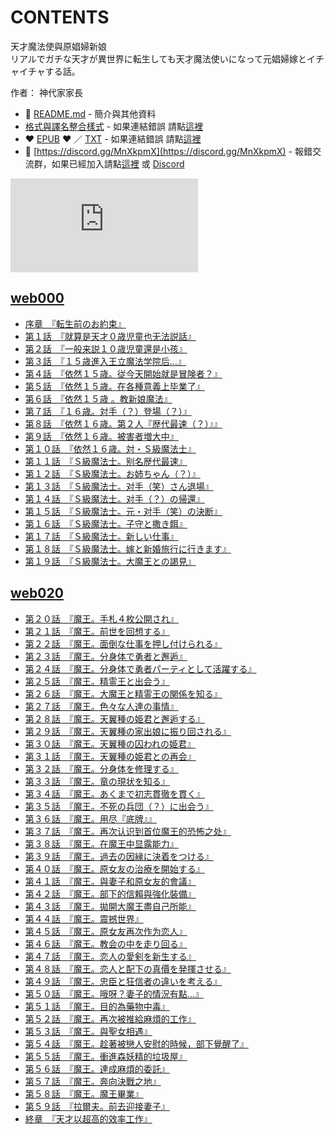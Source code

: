 # CONTENTS

天才魔法使與原娼婦新娘  
リアルでガチな天才が異世界に転生しても天才魔法使いになって元娼婦嫁とイチャイチャする話。  

作者： 神代家家長  



- :closed_book: [README.md](README.md) - 簡介與其他資料
- [格式與譯名整合樣式](https://github.com/bluelovers/node-novel/blob/master/lib/locales/%E5%A4%A9%E6%89%8D%E9%AD%94%E6%B3%95%E4%BD%BF%E8%88%87%E5%8E%9F%E5%A8%BC%E5%A9%A6%E6%96%B0%E5%A8%98.ts) - 如果連結錯誤 請點[這裡](https://github.com/bluelovers/node-novel/blob/master/lib/locales/)
-  :heart: [EPUB](https://gitlab.com/demonovel/epub-txt/blob/master/user/%E5%A4%A9%E6%89%8D%E9%AD%94%E6%B3%95%E4%BD%BF%E8%88%87%E5%8E%9F%E5%A8%BC%E5%A9%A6%E6%96%B0%E5%A8%98.epub) :heart:  ／ [TXT](https://gitlab.com/demonovel/epub-txt/blob/master/user/out/%E5%A4%A9%E6%89%8D%E9%AD%94%E6%B3%95%E4%BD%BF%E8%88%87%E5%8E%9F%E5%A8%BC%E5%A9%A6%E6%96%B0%E5%A8%98.out.txt) - 如果連結錯誤 請點[這裡](https://gitlab.com/demonovel/epub-txt/blob/master/user/)
- :mega: [https://discord.gg/MnXkpmX](https://discord.gg/MnXkpmX) - 報錯交流群，如果已經加入請點[這裡](https://discordapp.com/channels/467794087769014273/467794088285175809) 或 [Discord](https://discordapp.com/channels/@me)


![導航目錄](https://chart.apis.google.com/chart?cht=qr&chs=150x150&chl=https://gitlab.com/novel-group/txt-source/blob/master/user/天才魔法使與原娼婦新娘/導航目錄.md "導航目錄")




## [web000](web000)

- [序章　『転生前のお約束』](web000/%E5%BA%8F%E7%AB%A0%E3%80%80%E3%80%8E%E8%BB%A2%E7%94%9F%E5%89%8D%E3%81%AE%E3%81%8A%E7%B4%84%E6%9D%9F%E3%80%8F.txt)
- [第１話　『就算是天才０歳児童也无法説話』](web000/%E7%AC%AC%EF%BC%91%E8%A9%B1%E3%80%80%E3%80%8E%E5%B0%B1%E7%AE%97%E6%98%AF%E5%A4%A9%E6%89%8D%EF%BC%90%E6%AD%B3%E5%85%90%E7%AB%A5%E4%B9%9F%E6%97%A0%E6%B3%95%E8%AA%AC%E8%A9%B1%E3%80%8F.txt)
- [第２話　『一般来説１０歳児童還是小孩』](web000/%E7%AC%AC%EF%BC%92%E8%A9%B1%E3%80%80%E3%80%8E%E4%B8%80%E8%88%AC%E6%9D%A5%E8%AA%AC%EF%BC%91%EF%BC%90%E6%AD%B3%E5%85%90%E7%AB%A5%E9%82%84%E6%98%AF%E5%B0%8F%E5%AD%A9%E3%80%8F.txt)
- [第３話　『１５歳進入王立魔法学院后…』](web000/%E7%AC%AC%EF%BC%93%E8%A9%B1%E3%80%80%E3%80%8E%EF%BC%91%EF%BC%95%E6%AD%B3%E9%80%B2%E5%85%A5%E7%8E%8B%E7%AB%8B%E9%AD%94%E6%B3%95%E5%AD%A6%E9%99%A2%E5%90%8E%E2%80%A6%E3%80%8F.txt)
- [第４話　『依然１５歳。従今天開始就是冒険者？』](web000/%E7%AC%AC%EF%BC%94%E8%A9%B1%E3%80%80%E3%80%8E%E4%BE%9D%E7%84%B6%EF%BC%91%EF%BC%95%E6%AD%B3%E3%80%82%E5%BE%93%E4%BB%8A%E5%A4%A9%E9%96%8B%E5%A7%8B%E5%B0%B1%E6%98%AF%E5%86%92%E9%99%BA%E8%80%85%EF%BC%9F%E3%80%8F.txt)
- [第５話　『依然１５歳。在各種意義上毕業了』](web000/%E7%AC%AC%EF%BC%95%E8%A9%B1%E3%80%80%E3%80%8E%E4%BE%9D%E7%84%B6%EF%BC%91%EF%BC%95%E6%AD%B3%E3%80%82%E5%9C%A8%E5%90%84%E7%A8%AE%E6%84%8F%E7%BE%A9%E4%B8%8A%E6%AF%95%E6%A5%AD%E4%BA%86%E3%80%8F.txt)
- [第６話　『依然１５歳 。教新娘魔法』](web000/%E7%AC%AC%EF%BC%96%E8%A9%B1%E3%80%80%E3%80%8E%E4%BE%9D%E7%84%B6%EF%BC%91%EF%BC%95%E6%AD%B3%20%E3%80%82%E6%95%99%E6%96%B0%E5%A8%98%E9%AD%94%E6%B3%95%E3%80%8F.txt)
- [第７話　『１６歳。対手（？）登場（？）』](web000/%E7%AC%AC%EF%BC%97%E8%A9%B1%E3%80%80%E3%80%8E%EF%BC%91%EF%BC%96%E6%AD%B3%E3%80%82%E5%AF%BE%E6%89%8B%EF%BC%88%EF%BC%9F%EF%BC%89%E7%99%BB%E5%A0%B4%EF%BC%88%EF%BC%9F%EF%BC%89%E3%80%8F.txt)
- [第８話　『依然１６歳。第２人『歴代最速（？）』』](web000/%E7%AC%AC%EF%BC%98%E8%A9%B1%E3%80%80%E3%80%8E%E4%BE%9D%E7%84%B6%EF%BC%91%EF%BC%96%E6%AD%B3%E3%80%82%E7%AC%AC%EF%BC%92%E4%BA%BA%E3%80%8E%E6%AD%B4%E4%BB%A3%E6%9C%80%E9%80%9F%EF%BC%88%EF%BC%9F%EF%BC%89%E3%80%8F%E3%80%8F.txt)
- [第９話　『依然１６歳。被害者増大中』](web000/%E7%AC%AC%EF%BC%99%E8%A9%B1%E3%80%80%E3%80%8E%E4%BE%9D%E7%84%B6%EF%BC%91%EF%BC%96%E6%AD%B3%E3%80%82%E8%A2%AB%E5%AE%B3%E8%80%85%E5%A2%97%E5%A4%A7%E4%B8%AD%E3%80%8F.txt)
- [第１０話　『依然１６歳。対・Ｓ級魔法士』](web000/%E7%AC%AC%EF%BC%91%EF%BC%90%E8%A9%B1%E3%80%80%E3%80%8E%E4%BE%9D%E7%84%B6%EF%BC%91%EF%BC%96%E6%AD%B3%E3%80%82%E5%AF%BE%E3%83%BB%EF%BC%B3%E7%B4%9A%E9%AD%94%E6%B3%95%E5%A3%AB%E3%80%8F.txt)
- [第１１話　『Ｓ級魔法士。别名歴代最速』](web000/%E7%AC%AC%EF%BC%91%EF%BC%91%E8%A9%B1%E3%80%80%E3%80%8E%EF%BC%B3%E7%B4%9A%E9%AD%94%E6%B3%95%E5%A3%AB%E3%80%82%E5%88%AB%E5%90%8D%E6%AD%B4%E4%BB%A3%E6%9C%80%E9%80%9F%E3%80%8F.txt)
- [第１２話　『Ｓ級魔法士。お姉ちゃん（？）』](web000/%E7%AC%AC%EF%BC%91%EF%BC%92%E8%A9%B1%E3%80%80%E3%80%8E%EF%BC%B3%E7%B4%9A%E9%AD%94%E6%B3%95%E5%A3%AB%E3%80%82%E3%81%8A%E5%A7%89%E3%81%A1%E3%82%83%E3%82%93%EF%BC%88%EF%BC%9F%EF%BC%89%E3%80%8F.txt)
- [第１３話　『Ｓ級魔法士。对手（笑）さん退場』](web000/%E7%AC%AC%EF%BC%91%EF%BC%93%E8%A9%B1%E3%80%80%E3%80%8E%EF%BC%B3%E7%B4%9A%E9%AD%94%E6%B3%95%E5%A3%AB%E3%80%82%E5%AF%B9%E6%89%8B%EF%BC%88%E7%AC%91%EF%BC%89%E3%81%95%E3%82%93%E9%80%80%E5%A0%B4%E3%80%8F.txt)
- [第１４話　『Ｓ級魔法士。对手（？）の帰還』](web000/%E7%AC%AC%EF%BC%91%EF%BC%94%E8%A9%B1%E3%80%80%E3%80%8E%EF%BC%B3%E7%B4%9A%E9%AD%94%E6%B3%95%E5%A3%AB%E3%80%82%E5%AF%B9%E6%89%8B%EF%BC%88%EF%BC%9F%EF%BC%89%E3%81%AE%E5%B8%B0%E9%82%84%E3%80%8F.txt)
- [第１５話　『Ｓ級魔法士。元・对手（笑）の決断』](web000/%E7%AC%AC%EF%BC%91%EF%BC%95%E8%A9%B1%E3%80%80%E3%80%8E%EF%BC%B3%E7%B4%9A%E9%AD%94%E6%B3%95%E5%A3%AB%E3%80%82%E5%85%83%E3%83%BB%E5%AF%B9%E6%89%8B%EF%BC%88%E7%AC%91%EF%BC%89%E3%81%AE%E6%B1%BA%E6%96%AD%E3%80%8F.txt)
- [第１６話　『Ｓ級魔法士。子守と撒き餌』](web000/%E7%AC%AC%EF%BC%91%EF%BC%96%E8%A9%B1%E3%80%80%E3%80%8E%EF%BC%B3%E7%B4%9A%E9%AD%94%E6%B3%95%E5%A3%AB%E3%80%82%E5%AD%90%E5%AE%88%E3%81%A8%E6%92%92%E3%81%8D%E9%A4%8C%E3%80%8F.txt)
- [第１７話　『Ｓ級魔法士。新しい仕事』](web000/%E7%AC%AC%EF%BC%91%EF%BC%97%E8%A9%B1%E3%80%80%E3%80%8E%EF%BC%B3%E7%B4%9A%E9%AD%94%E6%B3%95%E5%A3%AB%E3%80%82%E6%96%B0%E3%81%97%E3%81%84%E4%BB%95%E4%BA%8B%E3%80%8F.txt)
- [第１８話　『Ｓ級魔法士。嫁と新婚旅行に行きます』](web000/%E7%AC%AC%EF%BC%91%EF%BC%98%E8%A9%B1%E3%80%80%E3%80%8E%EF%BC%B3%E7%B4%9A%E9%AD%94%E6%B3%95%E5%A3%AB%E3%80%82%E5%AB%81%E3%81%A8%E6%96%B0%E5%A9%9A%E6%97%85%E8%A1%8C%E3%81%AB%E8%A1%8C%E3%81%8D%E3%81%BE%E3%81%99%E3%80%8F.txt)
- [第１９話　『Ｓ級魔法士。大魔王との謁見』](web000/%E7%AC%AC%EF%BC%91%EF%BC%99%E8%A9%B1%E3%80%80%E3%80%8E%EF%BC%B3%E7%B4%9A%E9%AD%94%E6%B3%95%E5%A3%AB%E3%80%82%E5%A4%A7%E9%AD%94%E7%8E%8B%E3%81%A8%E3%81%AE%E8%AC%81%E8%A6%8B%E3%80%8F.txt)


## [web020](web020)

- [第２０話　『魔王。手札４枚公開され』](web020/%E7%AC%AC%EF%BC%92%EF%BC%90%E8%A9%B1%E3%80%80%E3%80%8E%E9%AD%94%E7%8E%8B%E3%80%82%E6%89%8B%E6%9C%AD%EF%BC%94%E6%9E%9A%E5%85%AC%E9%96%8B%E3%81%95%E3%82%8C%E3%80%8F.txt)
- [第２１話　『魔王。前世を回想する』](web020/%E7%AC%AC%EF%BC%92%EF%BC%91%E8%A9%B1%E3%80%80%E3%80%8E%E9%AD%94%E7%8E%8B%E3%80%82%E5%89%8D%E4%B8%96%E3%82%92%E5%9B%9E%E6%83%B3%E3%81%99%E3%82%8B%E3%80%8F.txt)
- [第２２話　『魔王。面倒な仕事を押し付けられる』](web020/%E7%AC%AC%EF%BC%92%EF%BC%92%E8%A9%B1%E3%80%80%E3%80%8E%E9%AD%94%E7%8E%8B%E3%80%82%E9%9D%A2%E5%80%92%E3%81%AA%E4%BB%95%E4%BA%8B%E3%82%92%E6%8A%BC%E3%81%97%E4%BB%98%E3%81%91%E3%82%89%E3%82%8C%E3%82%8B%E3%80%8F.txt)
- [第２３話　『魔王。分身体で勇者と邂逅』](web020/%E7%AC%AC%EF%BC%92%EF%BC%93%E8%A9%B1%E3%80%80%E3%80%8E%E9%AD%94%E7%8E%8B%E3%80%82%E5%88%86%E8%BA%AB%E4%BD%93%E3%81%A7%E5%8B%87%E8%80%85%E3%81%A8%E9%82%82%E9%80%85%E3%80%8F.txt)
- [第２４話　『魔王。分身体で勇者パーティとして活躍する』](web020/%E7%AC%AC%EF%BC%92%EF%BC%94%E8%A9%B1%E3%80%80%E3%80%8E%E9%AD%94%E7%8E%8B%E3%80%82%E5%88%86%E8%BA%AB%E4%BD%93%E3%81%A7%E5%8B%87%E8%80%85%E3%83%91%E3%83%BC%E3%83%86%E3%82%A3%E3%81%A8%E3%81%97%E3%81%A6%E6%B4%BB%E8%BA%8D%E3%81%99%E3%82%8B%E3%80%8F.txt)
- [第２５話　『魔王。精霊王と出会う』](web020/%E7%AC%AC%EF%BC%92%EF%BC%95%E8%A9%B1%E3%80%80%E3%80%8E%E9%AD%94%E7%8E%8B%E3%80%82%E7%B2%BE%E9%9C%8A%E7%8E%8B%E3%81%A8%E5%87%BA%E4%BC%9A%E3%81%86%E3%80%8F.txt)
- [第２６話　『魔王。大魔王と精霊王の関係を知る』](web020/%E7%AC%AC%EF%BC%92%EF%BC%96%E8%A9%B1%E3%80%80%E3%80%8E%E9%AD%94%E7%8E%8B%E3%80%82%E5%A4%A7%E9%AD%94%E7%8E%8B%E3%81%A8%E7%B2%BE%E9%9C%8A%E7%8E%8B%E3%81%AE%E9%96%A2%E4%BF%82%E3%82%92%E7%9F%A5%E3%82%8B%E3%80%8F.txt)
- [第２７話　『魔王。色々な人達の事情』](web020/%E7%AC%AC%EF%BC%92%EF%BC%97%E8%A9%B1%E3%80%80%E3%80%8E%E9%AD%94%E7%8E%8B%E3%80%82%E8%89%B2%E3%80%85%E3%81%AA%E4%BA%BA%E9%81%94%E3%81%AE%E4%BA%8B%E6%83%85%E3%80%8F.txt)
- [第２８話　『魔王。天翼種の姫君と邂逅する』](web020/%E7%AC%AC%EF%BC%92%EF%BC%98%E8%A9%B1%E3%80%80%E3%80%8E%E9%AD%94%E7%8E%8B%E3%80%82%E5%A4%A9%E7%BF%BC%E7%A8%AE%E3%81%AE%E5%A7%AB%E5%90%9B%E3%81%A8%E9%82%82%E9%80%85%E3%81%99%E3%82%8B%E3%80%8F.txt)
- [第２９話　『魔王。天翼種の家出娘に振り回される』](web020/%E7%AC%AC%EF%BC%92%EF%BC%99%E8%A9%B1%E3%80%80%E3%80%8E%E9%AD%94%E7%8E%8B%E3%80%82%E5%A4%A9%E7%BF%BC%E7%A8%AE%E3%81%AE%E5%AE%B6%E5%87%BA%E5%A8%98%E3%81%AB%E6%8C%AF%E3%82%8A%E5%9B%9E%E3%81%95%E3%82%8C%E3%82%8B%E3%80%8F.txt)
- [第３０話　『魔王。天翼種の囚われの姫君』](web020/%E7%AC%AC%EF%BC%93%EF%BC%90%E8%A9%B1%E3%80%80%E3%80%8E%E9%AD%94%E7%8E%8B%E3%80%82%E5%A4%A9%E7%BF%BC%E7%A8%AE%E3%81%AE%E5%9B%9A%E3%82%8F%E3%82%8C%E3%81%AE%E5%A7%AB%E5%90%9B%E3%80%8F.txt)
- [第３１話　『魔王。天翼種の姫君との再会』](web020/%E7%AC%AC%EF%BC%93%EF%BC%91%E8%A9%B1%E3%80%80%E3%80%8E%E9%AD%94%E7%8E%8B%E3%80%82%E5%A4%A9%E7%BF%BC%E7%A8%AE%E3%81%AE%E5%A7%AB%E5%90%9B%E3%81%A8%E3%81%AE%E5%86%8D%E4%BC%9A%E3%80%8F.txt)
- [第３２話　『魔王。分身体を修理する』](web020/%E7%AC%AC%EF%BC%93%EF%BC%92%E8%A9%B1%E3%80%80%E3%80%8E%E9%AD%94%E7%8E%8B%E3%80%82%E5%88%86%E8%BA%AB%E4%BD%93%E3%82%92%E4%BF%AE%E7%90%86%E3%81%99%E3%82%8B%E3%80%8F.txt)
- [第３３話　『魔王。竜の現状を知る』](web020/%E7%AC%AC%EF%BC%93%EF%BC%93%E8%A9%B1%E3%80%80%E3%80%8E%E9%AD%94%E7%8E%8B%E3%80%82%E7%AB%9C%E3%81%AE%E7%8F%BE%E7%8A%B6%E3%82%92%E7%9F%A5%E3%82%8B%E3%80%8F.txt)
- [第３４話　『魔王。あくまで初志貫徹を貫く』](web020/%E7%AC%AC%EF%BC%93%EF%BC%94%E8%A9%B1%E3%80%80%E3%80%8E%E9%AD%94%E7%8E%8B%E3%80%82%E3%81%82%E3%81%8F%E3%81%BE%E3%81%A7%E5%88%9D%E5%BF%97%E8%B2%AB%E5%BE%B9%E3%82%92%E8%B2%AB%E3%81%8F%E3%80%8F.txt)
- [第３５話　『魔王。不死の兵団（？）に出会う』](web020/%E7%AC%AC%EF%BC%93%EF%BC%95%E8%A9%B1%E3%80%80%E3%80%8E%E9%AD%94%E7%8E%8B%E3%80%82%E4%B8%8D%E6%AD%BB%E3%81%AE%E5%85%B5%E5%9B%A3%EF%BC%88%EF%BC%9F%EF%BC%89%E3%81%AB%E5%87%BA%E4%BC%9A%E3%81%86%E3%80%8F.txt)
- [第３６話　『魔王。用尽『底牌』』](web020/%E7%AC%AC%EF%BC%93%EF%BC%96%E8%A9%B1%E3%80%80%E3%80%8E%E9%AD%94%E7%8E%8B%E3%80%82%E7%94%A8%E5%B0%BD%E3%80%8E%E5%BA%95%E7%89%8C%E3%80%8F%E3%80%8F.txt)
- [第３７話　『魔王。再次认识到首位魔王的恐怖之处』](web020/%E7%AC%AC%EF%BC%93%EF%BC%97%E8%A9%B1%E3%80%80%E3%80%8E%E9%AD%94%E7%8E%8B%E3%80%82%E5%86%8D%E6%AC%A1%E8%AE%A4%E8%AF%86%E5%88%B0%E9%A6%96%E4%BD%8D%E9%AD%94%E7%8E%8B%E7%9A%84%E6%81%90%E6%80%96%E4%B9%8B%E5%A4%84%E3%80%8F.txt)
- [第３８話　『魔王。在魔王中显露能力』](web020/%E7%AC%AC%EF%BC%93%EF%BC%98%E8%A9%B1%E3%80%80%E3%80%8E%E9%AD%94%E7%8E%8B%E3%80%82%E5%9C%A8%E9%AD%94%E7%8E%8B%E4%B8%AD%E6%98%BE%E9%9C%B2%E8%83%BD%E5%8A%9B%E3%80%8F.txt)
- [第３９話　『魔王。過去の因縁に決着をつける』](web020/%E7%AC%AC%EF%BC%93%EF%BC%99%E8%A9%B1%E3%80%80%E3%80%8E%E9%AD%94%E7%8E%8B%E3%80%82%E9%81%8E%E5%8E%BB%E3%81%AE%E5%9B%A0%E7%B8%81%E3%81%AB%E6%B1%BA%E7%9D%80%E3%82%92%E3%81%A4%E3%81%91%E3%82%8B%E3%80%8F.txt)
- [第４０話　『魔王。原女友の治療を開始する』](web020/%E7%AC%AC%EF%BC%94%EF%BC%90%E8%A9%B1%E3%80%80%E3%80%8E%E9%AD%94%E7%8E%8B%E3%80%82%E5%8E%9F%E5%A5%B3%E5%8F%8B%E3%81%AE%E6%B2%BB%E7%99%82%E3%82%92%E9%96%8B%E5%A7%8B%E3%81%99%E3%82%8B%E3%80%8F.txt)
- [第４１話　『魔王。與妻子和原女友的會議』](web020/%E7%AC%AC%EF%BC%94%EF%BC%91%E8%A9%B1%E3%80%80%E3%80%8E%E9%AD%94%E7%8E%8B%E3%80%82%E8%88%87%E5%A6%BB%E5%AD%90%E5%92%8C%E5%8E%9F%E5%A5%B3%E5%8F%8B%E7%9A%84%E6%9C%83%E8%AD%B0%E3%80%8F.txt)
- [第４２話　『魔王。部下的信賴與強化裝備』](web020/%E7%AC%AC%EF%BC%94%EF%BC%92%E8%A9%B1%E3%80%80%E3%80%8E%E9%AD%94%E7%8E%8B%E3%80%82%E9%83%A8%E4%B8%8B%E7%9A%84%E4%BF%A1%E8%B3%B4%E8%88%87%E5%BC%B7%E5%8C%96%E8%A3%9D%E5%82%99%E3%80%8F.txt)
- [第４３話　『魔王。拋開大魔王盡自己所能』](web020/%E7%AC%AC%EF%BC%94%EF%BC%93%E8%A9%B1%E3%80%80%E3%80%8E%E9%AD%94%E7%8E%8B%E3%80%82%E6%8B%8B%E9%96%8B%E5%A4%A7%E9%AD%94%E7%8E%8B%E7%9B%A1%E8%87%AA%E5%B7%B1%E6%89%80%E8%83%BD%E3%80%8F.txt)
- [第４４話　『魔王。震撼世界』](web020/%E7%AC%AC%EF%BC%94%EF%BC%94%E8%A9%B1%E3%80%80%E3%80%8E%E9%AD%94%E7%8E%8B%E3%80%82%E9%9C%87%E6%92%BC%E4%B8%96%E7%95%8C%E3%80%8F.txt)
- [第４５話　『魔王。原女友再次作为恋人』](web020/%E7%AC%AC%EF%BC%94%EF%BC%95%E8%A9%B1%E3%80%80%E3%80%8E%E9%AD%94%E7%8E%8B%E3%80%82%E5%8E%9F%E5%A5%B3%E5%8F%8B%E5%86%8D%E6%AC%A1%E4%BD%9C%E4%B8%BA%E6%81%8B%E4%BA%BA%E3%80%8F.txt)
- [第４６話　『魔王。教会の中を走り回る』](web020/%E7%AC%AC%EF%BC%94%EF%BC%96%E8%A9%B1%E3%80%80%E3%80%8E%E9%AD%94%E7%8E%8B%E3%80%82%E6%95%99%E4%BC%9A%E3%81%AE%E4%B8%AD%E3%82%92%E8%B5%B0%E3%82%8A%E5%9B%9E%E3%82%8B%E3%80%8F.txt)
- [第４７話　『魔王。恋人の愛剣を新生する』](web020/%E7%AC%AC%EF%BC%94%EF%BC%97%E8%A9%B1%E3%80%80%E3%80%8E%E9%AD%94%E7%8E%8B%E3%80%82%E6%81%8B%E4%BA%BA%E3%81%AE%E6%84%9B%E5%89%A3%E3%82%92%E6%96%B0%E7%94%9F%E3%81%99%E3%82%8B%E3%80%8F.txt)
- [第４８話　『魔王。恋人と配下の真價を発揮させる』](web020/%E7%AC%AC%EF%BC%94%EF%BC%98%E8%A9%B1%E3%80%80%E3%80%8E%E9%AD%94%E7%8E%8B%E3%80%82%E6%81%8B%E4%BA%BA%E3%81%A8%E9%85%8D%E4%B8%8B%E3%81%AE%E7%9C%9F%E5%83%B9%E3%82%92%E7%99%BA%E6%8F%AE%E3%81%95%E3%81%9B%E3%82%8B%E3%80%8F.txt)
- [第４９話　『魔王。忠臣と狂信者の違いを考える』](web020/%E7%AC%AC%EF%BC%94%EF%BC%99%E8%A9%B1%E3%80%80%E3%80%8E%E9%AD%94%E7%8E%8B%E3%80%82%E5%BF%A0%E8%87%A3%E3%81%A8%E7%8B%82%E4%BF%A1%E8%80%85%E3%81%AE%E9%81%95%E3%81%84%E3%82%92%E8%80%83%E3%81%88%E3%82%8B%E3%80%8F.txt)
- [第５０話　『魔王。哦呀？妻子的情況有點…』](web020/%E7%AC%AC%EF%BC%95%EF%BC%90%E8%A9%B1%E3%80%80%E3%80%8E%E9%AD%94%E7%8E%8B%E3%80%82%E5%93%A6%E5%91%80%EF%BC%9F%E5%A6%BB%E5%AD%90%E7%9A%84%E6%83%85%E6%B3%81%E6%9C%89%E9%BB%9E%E2%80%A6%E3%80%8F.txt)
- [第５１話　『魔王。目的為藥物中毒』](web020/%E7%AC%AC%EF%BC%95%EF%BC%91%E8%A9%B1%E3%80%80%E3%80%8E%E9%AD%94%E7%8E%8B%E3%80%82%E7%9B%AE%E7%9A%84%E7%82%BA%E8%97%A5%E7%89%A9%E4%B8%AD%E6%AF%92%E3%80%8F.txt)
- [第５２話　『魔王。再次被推給麻煩的工作』](web020/%E7%AC%AC%EF%BC%95%EF%BC%92%E8%A9%B1%E3%80%80%E3%80%8E%E9%AD%94%E7%8E%8B%E3%80%82%E5%86%8D%E6%AC%A1%E8%A2%AB%E6%8E%A8%E7%B5%A6%E9%BA%BB%E7%85%A9%E7%9A%84%E5%B7%A5%E4%BD%9C%E3%80%8F.txt)
- [第５３話　『魔王。與聖女相遇』](web020/%E7%AC%AC%EF%BC%95%EF%BC%93%E8%A9%B1%E3%80%80%E3%80%8E%E9%AD%94%E7%8E%8B%E3%80%82%E8%88%87%E8%81%96%E5%A5%B3%E7%9B%B8%E9%81%87%E3%80%8F.txt)
- [第５４話　『魔王。趁著被戀人安慰的時候，部下覺醒了』](web020/%E7%AC%AC%EF%BC%95%EF%BC%94%E8%A9%B1%E3%80%80%E3%80%8E%E9%AD%94%E7%8E%8B%E3%80%82%E8%B6%81%E8%91%97%E8%A2%AB%E6%88%80%E4%BA%BA%E5%AE%89%E6%85%B0%E7%9A%84%E6%99%82%E5%80%99%EF%BC%8C%E9%83%A8%E4%B8%8B%E8%A6%BA%E9%86%92%E4%BA%86%E3%80%8F.txt)
- [第５５話　『魔王。衝進森妖精的垃圾屋』](web020/%E7%AC%AC%EF%BC%95%EF%BC%95%E8%A9%B1%E3%80%80%E3%80%8E%E9%AD%94%E7%8E%8B%E3%80%82%E8%A1%9D%E9%80%B2%E6%A3%AE%E5%A6%96%E7%B2%BE%E7%9A%84%E5%9E%83%E5%9C%BE%E5%B1%8B%E3%80%8F.txt)
- [第５６話　『魔王。達成麻煩的委託』](web020/%E7%AC%AC%EF%BC%95%EF%BC%96%E8%A9%B1%E3%80%80%E3%80%8E%E9%AD%94%E7%8E%8B%E3%80%82%E9%81%94%E6%88%90%E9%BA%BB%E7%85%A9%E7%9A%84%E5%A7%94%E8%A8%97%E3%80%8F.txt)
- [第５７話　『魔王。奔向決戰之地』](web020/%E7%AC%AC%EF%BC%95%EF%BC%97%E8%A9%B1%E3%80%80%E3%80%8E%E9%AD%94%E7%8E%8B%E3%80%82%E5%A5%94%E5%90%91%E6%B1%BA%E6%88%B0%E4%B9%8B%E5%9C%B0%E3%80%8F.txt)
- [第５８話　『魔王。魔王畢業』](web020/%E7%AC%AC%EF%BC%95%EF%BC%98%E8%A9%B1%E3%80%80%E3%80%8E%E9%AD%94%E7%8E%8B%E3%80%82%E9%AD%94%E7%8E%8B%E7%95%A2%E6%A5%AD%E3%80%8F.txt)
- [第５９話　『拉爾夫。前去迎接妻子』](web020/%E7%AC%AC%EF%BC%95%EF%BC%99%E8%A9%B1%E3%80%80%E3%80%8E%E6%8B%89%E7%88%BE%E5%A4%AB%E3%80%82%E5%89%8D%E5%8E%BB%E8%BF%8E%E6%8E%A5%E5%A6%BB%E5%AD%90%E3%80%8F.txt)
- [終章　『天才以超高的效率工作』](web020/%E7%B5%82%E7%AB%A0%E3%80%80%E3%80%8E%E5%A4%A9%E6%89%8D%E4%BB%A5%E8%B6%85%E9%AB%98%E7%9A%84%E6%95%88%E7%8E%87%E5%B7%A5%E4%BD%9C%E3%80%8F.txt)

